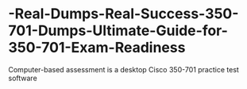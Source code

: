 # -Real-Dumps-Real-Success-350-701-Dumps-Ultimate-Guide-for-350-701-Exam-Readiness
Computer-based assessment is a desktop Cisco 350-701 practice test software
